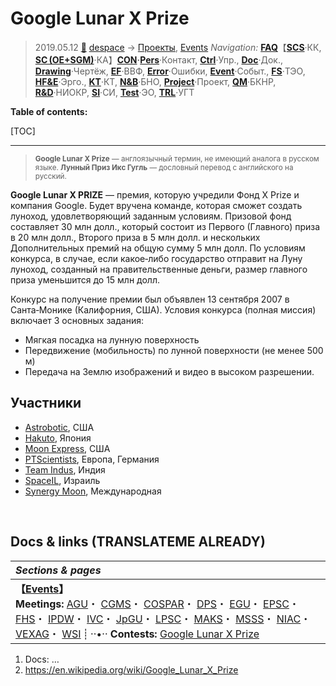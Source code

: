 # Google Lunar X Prize
> 2019.05.12 [🚀](../../index/index.md) [despace](index.md) → [Проекты](project.md), [Events](event.md)
> *Navigation:*
> **[FAQ](faq.md)**【**[SCS](scs.md)**·КК, **[SC (OE+SGM)](sc.md)**·КА】**[CON](contact.md)·[Pers](person.md)**·Контакт, **[Ctrl](control.md)**·Упр., **[Doc](doc.md)**·Док., **[Drawing](drawing.md)**·Чертёж, **[EF](ef.md)**·ВВФ, **[Error](error.md)**·Ошибки, **[Event](event.md)**·Событ., **[FS](fs.md)**·ТЭО, **[HF&E](hfe.md)**·Эрго., **[KT](kt.md)**·КТ, **[N&B](nnb.md)**·БНО, **[Project](project.md)**·Проект, **[QM](qm.md)**·БКНР, **[R&D](rnd.md)**·НИОКР, **[SI](si.md)**·СИ, **[Test](test.md)**·ЭО, **[TRL](trl.md)**·УГТ

**Table of contents:**

[TOC]

---

> <small>**Google Lunar X Prize** — англоязычный термин, не имеющий аналога в русском языке. **Лунный Приз Икс Гугль** — дословный перевод с английского на русский.</small>

**Google Lunar X PRIZE** — премия, которую учредили Фонд X Prize и компания Google. Будет вручена команде, которая сможет создать луноход, удовлетворяющий заданным условиям. Призовой фонд составляет 30 млн долл., который состоит из Первого (Главного) приза в 20 млн долл., Второго приза в 5 млн долл. и нескольких Дополнительных премий на общую сумму 5 млн долл. По условиям конкурса, в случае, если какое‑либо государство отправит на Луну луноход, созданный на правительственные деньги, размер главного приза уменьшится до 15 млн долл.

Конкурс на получение премии был объявлен 13 сентября 2007 в Санта‑Монике (Калифорния, США). Условия конкурса (полная миссия) включает 3 основных задания:

   - Мягкая посадка на лунную поверхность
   - Передвижение (мобильность) по лунной поверхности (не менее 500 м)
   - Передача на Землю изображений и видео в высоком разрешении.



## Участники
   - [Astrobotic](astrobotic.md), США
   - [Hakuto](contact/hakuto.md), Япония
   - [Moon Express](moon_express.md), США
   - [PTScientists](ptscientists.md), Европа, Германия
   - [Team Indus](team_indus.md), Индия
   - [SpaceIL](spaceil.md), Израиль
   - [Synergy Moon](synergy_moon.md), Международная



<p style="page-break-after:always"> </p>

## Docs & links (TRANSLATEME ALREADY)
|*Sections & pages*|
|:-|
|**【[Events](event.md)】**<br> **Meetings:** [AGU](agu.md)・ [CGMS](cgms.md)・ [COSPAR](contact/cospar.md)・ [DPS](dps.md)・ [EGU](egu.md)・ [EPSC](epsc.md)・ [FHS](fhs.md)・ [IPDW](ipdw.md)・ [IVC](ivc.md)・ [JpGU](jpgu.md)・ [LPSC](lpsc.md)・ [MAKS](maks.md)・ [MSSS](msss.md)・ [NIAC](niac_program.md)・ [VEXAG](vexag.md)・ [WSI](wsi.md) ┊ ··•·· **Contests:** [Google Lunar X Prize](google_lunar_x_prize.md)|

   1. Docs: …
   1. <https://en.wikipedia.org/wiki/Google_Lunar_X_Prize>
